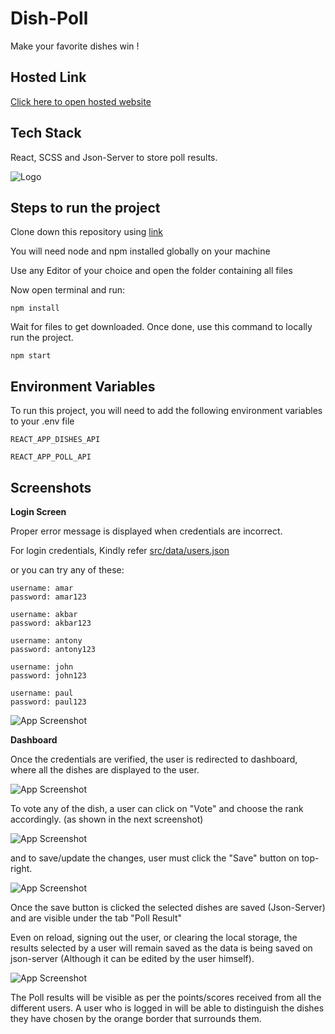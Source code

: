 
# Dish-Poll 

 Make your favorite dishes win !
 

## Hosted Link
[Click here to open hosted website](https://dishpoll-robin.netlify.app)
## Tech Stack

React, SCSS and Json-Server to store poll results.


![Logo](https://i.ibb.co/wLpdzFP/logo-tech.png)




## Steps to run the project
Clone down this repository using 
[link](https://github.com/code-with-rskamra/DishPoll)

You will need node and npm installed globally on your machine

Use any Editor of your choice and open the folder containing all files

Now open terminal and run:

    npm install

Wait for files to get downloaded.
Once done, use this command to locally run the project.

    npm start
## Environment Variables

To run this project, you will need to add the following environment variables to your .env file

`REACT_APP_DISHES_API`

`REACT_APP_POLL_API`


## Screenshots


**Login Screen**

Proper error message is displayed when credentials are incorrect.

For login credentials, Kindly refer [src/data/users.json](https://github.com/code-with-rskamra/DishPoll/blob/main/src/data/users.json)

or you can try any of these:

    username: amar
    password: amar123

    username: akbar
    password: akbar123

    username: antony
    password: antony123

    username: john
    password: john123

    username: paul
    password: paul123


![App Screenshot](https://i.ibb.co/jkgWjzC/1.png)


**Dashboard**

Once the credentials are verified, the user is redirected to dashboard,
where all the dishes are displayed to the user.

![App Screenshot](https://i.ibb.co/LS0ttTZ/2.png)

To vote any of the dish, a user can click on "Vote" and choose the rank accordingly. (as shown in the next screenshot)

![App Screenshot](https://i.ibb.co/4ZyjfVK/3.png)

and to save/update the changes, user must click the "Save" button on top-right.

![App Screenshot](https://i.ibb.co/HNyXPcy/4.png)

Once the save button is clicked the selected dishes are saved (Json-Server) and are visible under the tab "Poll Result"

Even on reload, signing out the user, or clearing the local storage, the results selected by a user will remain saved as the data is being saved on json-server (Although it can be edited by the user himself).

![App Screenshot](https://i.ibb.co/0F3Wq2j/5.png)


The Poll results will be visible as per the points/scores received from all the different users.
A user who is logged in will be able to distinguish the dishes they have chosen by the orange border that surrounds them.


